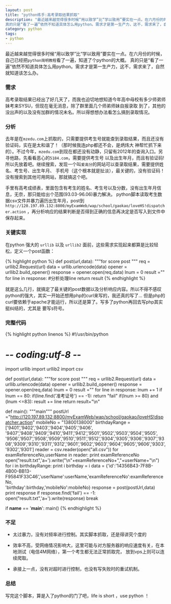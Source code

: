 ```yaml
---
layout: post
title: "python练手:高考录取结果抓取"
description: "最近越来越觉得很多时候“用以致学”比“学以致用”要实在一点。在六月份的时候，自己已经把`python简明教程`看了一遍，知道了个python的大概。
真的只是“看了一遍”依然不知道具体怎么用python。需求才是第一生产力，这不，需求来了，自然就知道该怎么办。 "
category: python
tags: 
- python 
---
```


最近越来越觉得很多时候“用以致学”比“学以致用”要实在一点。在六月份的时候，自己已经把`python简明教程`看了一遍，知道了个python的大概。
真的只是“看了一遍”依然不知道具体怎么用python。需求才是第一生产力，这不，需求来了，自然就知道该怎么办。

### 需求
高考录取结果已经出了好几天了，而我也迫切地想知道今年高中母校有多少师弟师妹考来SYSU，但现在毫无消息，除了群里面几个师弟师妹自报录取
到了，其他的没出声的以及没有加群的情况未名。所以得想想办法看怎么搞到录取情况。

### 分析
去年是在`mzedu.com`上抓取的，只需要提供考生号就能查到录取结果，而且还没有验证码，实在是太和谐了！（那时候我连php都还不会，是炳炜大
神帮忙抓下来的）。不过今年，`mzedu.com`到现在都还没有动静，只留有2012年的查询入口。另寻他路，先看看恶心的`5184.com`，需要提供考生号
以及出生年月，而且有验证码! 所以先放着吧。继续搜索，发现一个叫`爱高分`的网站可以查录取结果，需要提供姓名、考生号、出生年月、
手机号（这个根本就是扯淡），最关键的，没有验证码！没有搜索到其他可用网站，那就搞这个吧。

手里有高考成绩表，里面包含有考生的姓名、考生号以及分数，没有出生年月信息，无奈，那只能给出个范围(93.03-96.06)暴力解决。
python脚本读取考生数据csv文件并暴力遍历出生年月，post到`http://120.197.89.132:8800/myExamWeb/wap/school/gaokao/loveHS!dispatcher.action`
，再分析响应的结果判断是否得到正确的信息再决定是否写入到文件中保存起来。

### 关键实现
在python 强大的 `urllib` 以及 `urllib2` 面前，这些需求实现起来都算是比较轻松，定义一个post函数：

{% highlight python %}
def post(url,data):
"""for score post """
req = urllib2.Request(url)
data = urllib.urlencode(data)
opener = urllib2.build_opener()
response = opener.open(req,data)
lnum = 0
result =""
for line in response:
    #分析处理line
return result
{% endhighlight %}

就是这么几行，就搞定了最关键的post数据以及分析响应内容。所以不得不感叹python的强大，其实一开始还想用php的curl来写的，我还真的写了...
但是php的curl要依赖于apache才能运行，所以还是算了。写多了python再回去写php其实挺纠结的，尤其是
要写`$`符号。

### 完整代码
{% highlight python  linenos %}
#!/usr/bin/python
# -*- coding:utf-8 -*-

import urllib
import urllib2
import csv

def post(url,data):
    """for score post """
    req = urllib2.Request(url)
    data = urllib.urlencode(data)
    opener = urllib2.build_opener()
    response = opener.open(req,data)
    lnum = 0
    result =""
    for line in response:
        lnum += 1
        if lnum == 80:
            if(line.find('准考证号') == -1):
                return "fail"
        if(lnum >= 80) and (lnum <=83):
            result += line
    return result+"\n"

def main():
    """main"""
    postUrl ="http://120.197.89.132:8800/myExamWeb/wap/school/gaokao/loveHS!dispatcher.action"
    mobileNo = "13800138000"
    birthdayRange = ['9401','9402','9403','9404','9405','9406',\
            '9407','9408','9409','9410','9411','9412','9501','9502','9503','9504','9505',\
            '9506','9507','9508','9509','9510','9511','9512','9304','9305','9306','9307','9308','9309','9310','9311','9312','9601','9602','9603','9604','9605','9606','9303','9302','9301'] 
    reader = csv.reader(open("all.csv"))
    for examReferenceNo,userName in reader:
        print examReferenceNo
        open("result.txt",'a+').write("\n"+examReferenceNo+","+userName+"\n")
        for i in birthdayRange:
            print i
            birthday = i
            data = {'id':'14356B43-7F8B-4B00-BB13-F95841F33C46','userName':userName,'examReferenceNo':examReferenceNo,\
                    'birthday':birthday,'mobileNo':mobileNo}
            response = post(postUrl,data)
            print response
            if response.find('fail') == -1:
                open("result.txt",'a+').write(response)
                break

if __name__ == '__main__':
    main()
{% endhighlight %}
### 不足

 * 太过暴力，没有对频率进行控制。其实脚本抓取，还是得讲究个度的

 * 效率不高，受网络情况影响大，这里可能与对方服务器的响应速度有关，在本地测试（电信4M网络），第一个考生都无法正常抓取完， 放到vps上则可以连续爬取。

 * 承接上一点，没有对超时进行控制，也没有写失败时的重试机制。

### 总结
写完这个脚本，算是入了python的门了吧，life is short ，use python ！
